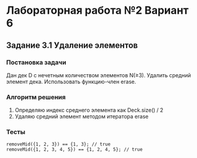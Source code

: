 
# Лабораторная работа №2 Вариант 6
## Задание 3.1 Удаление элементов


### Постановка задачи
Дан дек D с нечетным количеством элементов N(≥3). Удалить средний элемент дека.
Использовать функцию-член erase.

### Алгоритм решения
1. Определяю индекс среднего элемента как Deck.size() / 2
2. Удаляю средний элемент методом итератора erase


### Тесты
```
removeMid({1, 2, 3}) == {1, 3}; // true
removeMid({1, 2, 3, 4, 5}) == {1, 2, 4, 5}; // true
```